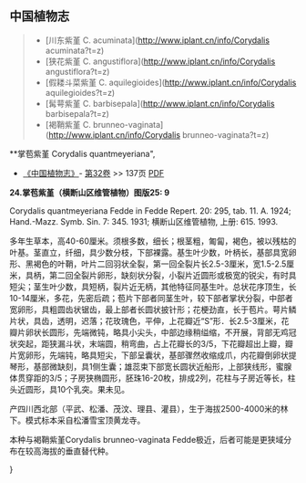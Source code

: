 

## 中国植物志

> * [川东紫堇  C.  acuminata](http://www.iplant.cn/info/Corydalis acuminata?t=z)
> * [狭花紫堇  C.  angustiflora](http://www.iplant.cn/info/Corydalis angustiflora?t=z)
> * [假耧斗菜紫堇  C.  aquilegioides](http://www.iplant.cn/info/Corydalis aquilegioides?t=z)
> * [髯萼紫堇  C.  barbisepala](http://www.iplant.cn/info/Corydalis barbisepala?t=z)
> * [褐鞘紫堇  C.  brunneo-vaginata](http://www.iplant.cn/info/Corydalis brunneo-vaginata?t=z)


**掌苞紫堇 Corydalis quantmeyeriana",

* [《中国植物志》](http://www.iplant.cn/frps)- [第32卷](http://www.iplant.cn/frps/vol/32) >> 137页 [PDF](http://www.iplant.cn/frps/pdf/32/137a.pdf)


**24.掌苞紫堇（横断山区维管植物）图版25: 9**

Corydalis quantmeyeriana Fedde in Fedde Repert. 20: 295, tab. 11. A. 1924; Hand.-Mazz. Symb. Sin. 7: 345. 1931; 横断山区维管植物, 上册: 615. 1993.

多年生草本，高40-60厘米。须根多数，细长；根茎粗，匍匐，褐色，被以残枯的叶基。茎直立，纤细，具少数分枝，下部裸露。基生叶少数，叶柄长，基部具宽卵形、黑褐色的叶鞘，叶片二回羽状全裂，第一回全裂片长2.5-3厘米，宽1.5-2.5厘米，具柄，第二回全裂片卵形，缺刻状分裂，小裂片近圆形或极宽的锐尖，有时具短尖；茎生叶少数，具短柄，裂片近无柄，其他特征同基生叶。总状花序顶生，长10-14厘米，多花，先密后疏；苞片下部者同茎生叶，较下部者掌状分裂，中部者宽卵形，具粗圆齿状锯齿，最上部者长圆状披针形；花梗劲直，长于苞片。萼片鳞片状，具齿，透明，迟落；花玫瑰色，平伸，上花瓣近“S”形．长2.5-3厘米，花瓣片卵状长圆形，先端微钝，略具小尖头，中部边缘稍缢缩，不开展，背部无鸡冠状突起，距狭漏斗状，末端圆，稍弯曲，占上花瓣长的3/5，下花瓣超出上瓣，瓣片宽卵形，先端钝，略具短尖，下部呈囊状，基部骤然收缩成爪，内花瓣倒卵状提琴形，基部微缺刻，具1侧生囊；雄蕊束下部宽长圆状近船形，上部狭线形，蜜腺体贯穿距的3/5；子房狭椭圆形，胚珠16-20枚，排成2列，花柱与子房近等长，柱头近圆形，具10个乳突。果未见。

产四川西北部（平武、松潘、茂汶、理县、灌县），生于海拔2500-4000米的林下。模式标本采自松潘雪宝顶黄龙寺。

本种与褐鞘紫堇Corydalis brunneo-vaginata Fedde极近，后者可能是更狭域分布在较高海拔的垂直替代种。

}